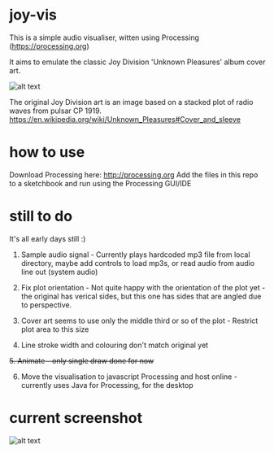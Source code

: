 # joy-vis
This is a simple audio visualiser, witten using Processing (https://processing.org)

It aims to emulate the classic Joy Division 'Unknown Pleasures' album cover art. 

![alt text](http://i.imgur.com/jRECeda.jpg "Joy Division - Unknown Pleasures cover art")

The original Joy Division art is an image based on a stacked plot of radio waves from pulsar CP 1919. https://en.wikipedia.org/wiki/Unknown_Pleasures#Cover_and_sleeve

# how to use
Download Processing here: http://processing.org
Add the files in this repo to a sketchbook and run using the Processing GUI/IDE

# still to do
It's all early days still :)

1. Sample audio signal - 
Currently plays hardcoded mp3 file from local directory, maybe add controls to load mp3s, or read audio from audio line out (system audio)

2. Fix plot orientation - 
Not quite happy with the orientation of the plot yet - the original has verical sides, but this one has sides that are angled due to perspective.

3. Cover art seems to use only the middle third or so of the plot - 
Restrict plot area to this size

4. Line stroke width and colouring don't match original yet

~~5. Animate - only single draw done for now~~

6. Move the visualisation to javascript Processing and host online - currently uses Java for Processing, for the desktop

# current screenshot

![alt text](http://i.imgur.com/tzmaIA0.png "joy-vis")
